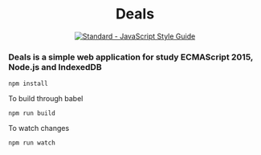 <h1 align="center">
  Deals
</h1>

<p align="center">
  <a href="https://standardjs.com"><img src="https://img.shields.io/badge/code_style-standard-brightgreen.svg" alt="Standard - JavaScript Style Guide"></a>
</p>

### Deals is a simple web application for study ECMAScript 2015, Node.js and IndexedDB

```
npm install
```

To build through babel
```
npm run build
```

To watch changes
```
npm run watch
````

